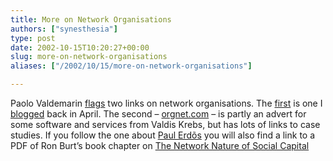 ```yaml
---
title: More on Network Organisations
authors: ["synesthesia"]
type: post
date: 2002-10-15T10:20:27+00:00
slug: more-on-network-organisations 
aliases: ["/2002/10/15/more-on-network-organisations"]

---
```

Paolo Valdemarin [flags][1] two links on network organisations. The [first][2] is one I [blogged][3] back in April. The second &#8211; [orgnet.com][4] &#8211; is partly an advert for some software and services from Valdis Krebs, but has lots of links to case studies. If you follow the one about [Paul Erd&otilde;s][5] you will also find a link to a PDF of Ron Burt&#8217;s book chapter on [The Network Nature of Social Capital][6]

 [1]: https://paolo.evectors.it/2002/10/11.html#a1020
 [2]: https://www.semanticstudios.com/publications/semantics/sna.html
 [3]: https://www.synesthesia.co.uk/blog/archives/organisations/000018.html#000018
 [4]: https://orgnet.com/
 [5]: https://orgnet.com/Erdos.html
 [6]: https://gsbwww.uchicago.edu/fac/ronald.burt/research/NSSC.pdf